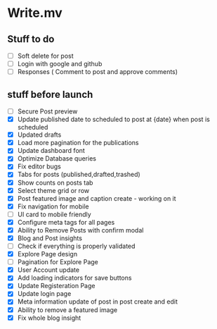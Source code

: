 # Write.mv

## Stuff to do


- [ ] Soft delete for post
- [ ] Login with google and github
- [ ] Responses ( Comment to post and approve comments)
## stuff before launch

- [ ] Secure Post preview
- [x] Update published date to scheduled to post at {date} when post is scheduled
- [x] Updated drafts
- [x] Load more pagination for the publications
- [x] Update dashboard font
- [x] Optimize Database queries
- [x] Fix editor bugs
- [x] Tabs for posts (published,drafted,trashed)
- [x] Show counts on posts tab
- [x] Select theme grid or row
- [x] Post featured image and caption create - working on it
- [x] Fix navigation for mobile
- [ ] UI card to mobile friendly
- [x] Configure meta tags for all pages
- [x] Ability to Remove Posts with confirm modal
- [x] Blog and Post insights
- [ ] Check if everything is properly validated
- [x] Explore Page design
- [ ] Pagination for Explore Page
- [x] User Account update
- [x] Add loading indicators for save buttons
- [x] Update Registeration Page
- [x] Update login page
- [x] Meta information update of post in post create and edit
- [x] Ability to remove a featured image
- [x] Fix whole blog insight
